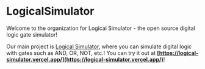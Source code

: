 # LogicalSimulator

Welcome to the organization for Logical Simulator - the open source digital logic gate simulator!

Our main project is [Logical Simulator](https://github.com/LogicalSimulator/LogicalSimulator), where you can simulate digital logic with gates such as AND, OR, NOT, etc.! You can try it out at **[https://logical-simulator.vercel.app/](https://logical-simulator.vercel.app/)**!
